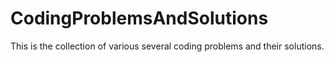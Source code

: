 # CodingProblemsAndSolutions
This is the collection of various several coding problems and their solutions.
